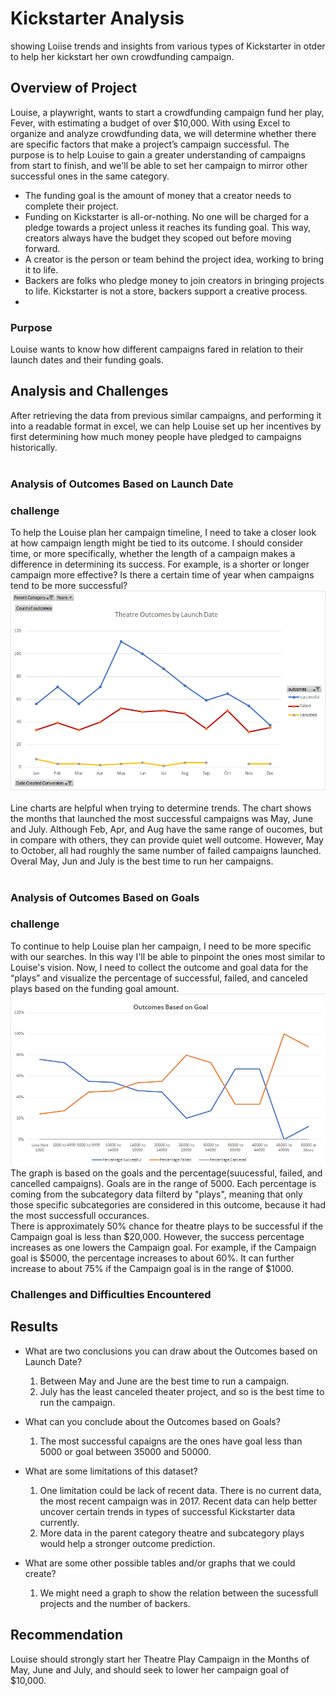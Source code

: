 # Kickstarter Analysis
showing Loiise trends and insights from various types of Kickstarter in otder to help her kickstart her own crowdfunding campaign.
## Overview of Project
Louise, a playwright, wants to start a crowdfunding campaign fund her play, Fever, with estimating a budget of over $10,000. With using Excel to organize and analyze crowdfunding data, we will determine whether there are specific factors that make a project’s campaign successful. The purpose is to help Louise to gain a greater understanding of campaigns from start to finish, and we'll be able to set her campaign to mirror other successful ones in the same category.<br/>
- The funding goal is the amount of money that a creator needs to complete their project. <br/>
- Funding on Kickstarter is all-or-nothing. No one will be charged for a pledge towards a project unless it reaches its funding goal. This way, creators always have the budget they scoped out before moving forward.<br/>
- A creator is the person or team behind the project idea, working to bring it to life.<br/>
- Backers are folks who pledge money to join creators in bringing projects to life. Kickstarter is not a store, backers support a creative process.<br/>
- 

### Purpose
Louise wants to know how different campaigns fared in relation to their launch dates and their funding goals.

## Analysis and Challenges
After retrieving the data from previous similar campaigns, and performing it into a readable format in excel, we can help Louise set up her incentives by first determining how much money people have pledged to campaigns historically.<br/><br/>

### Analysis of Outcomes Based on Launch Date
### challenge
To help the Louise plan her campaign timeline, I need to take a closer look at how campaign length might be tied to its outcome. I should consider time, or more specifically, whether the length of a campaign makes a difference in determining its success. For example, is a shorter or longer campaign more effective? Is there a certain time of year when campaigns tend to be more successful?<br/>
![outcomes_vs_launch.png](/resources/outcomes_vs_launch.png)<br/><br/>
Line charts are helpful when trying to determine trends. The chart shows the months that launched the most successful campaigns was May, June and July. Although Feb, Apr, and Aug have the same range of oucomes, but in compare with others, they can provide quiet well outcome. However, May to October, all had roughly the same number of failed campaigns launched. Overal May, Jun and July is the best time to run her campaigns.<br/><br/>

### Analysis of Outcomes Based on Goals
### challenge
To continue to help Louise plan her campaign, I need to be more specific with our searches. In this way I'll be able to pinpoint the ones most similar to Louise's vision. Now, I need to collect the outcome and goal data for the “plays” and visualize the percentage of successful, failed, and canceled plays based on the funding goal amount.<br/>
![outcomes_vs_goals.png](/resources/outcomes_vs_goals.png)<br/>
The graph is based on the goals and the percentage(suucessful, failed, and cancelled campaigns). Goals are in the range of 5000.
Each percentage is coming from the subcategory data filterd by "plays", meaning that only those specific subcategories are considered in this outcome, because it had the most successfull occurances.<br/>There is approximately 50% chance for theatre plays to be successful if the Campaign goal is less than $20,000. However, the success percentage increases as one lowers the Campaign goal. For example, if the Campaign goal is $5000, the percentage increases to about 60%. It can further increase to about 75% if the Campaign goal is in the range of $1000.<br/>


### Challenges and Difficulties Encountered


## Results
- What are two conclusions you can draw about the Outcomes based on Launch Date?
    1. Between May and June are the best time to run a campaign.
    2. July has the least canceled theater project, and so is the best time to run the campaign.

- What can you conclude about the Outcomes based on Goals?
    1. The most successful capaigns are the ones have goal less than 5000 or goal between 35000 and 50000.
    
- What are some limitations of this dataset?
    1. One limitation could be lack of recent data. There is no current data, the most recent campaign was in 2017. Recent data can help better uncover certain trends in types of successful Kickstarter data currently.
    2. More data in the parent category theatre and subcategory plays would help a stronger outcome prediction.

- What are some other possible tables and/or graphs that we could create?
    1. We might need a graph to show the relation between the sucessfull projects and the number of backers.


## Recommendation
Louise should strongly start her Theatre Play Campaign in the Months of May, June and July, and should seek to lower her campaign goal of $10,000.
